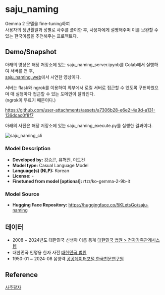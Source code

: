 # saju_naming
Gemma 2 모델을 fine-tuning하여  
사용자의 생년월일과 성별로 사주를 풀이한 후, 사용자에게 설명해주며 이를 보완할 수 있는 한국이름을 추천해주는 프로젝트다.

## Demo/Snapshot
아래의 영상은 해당 저장소에 있는 saju_naming_server.ipynb를 Colab에서 실행하여 서버를 연 후,  
[saju_naming_web](https://5kletsgo.github.io/saju_naming_web/)에서 시연한 영상이다.  

서버는 flask와 ngrok를 이용하여 외부에서 로컬 서버로 접근할 수 있도록 구현하였으며 매 실행마다 접근할 수 있는 도메인이 달라진다.  
(ngrok이 무료기 때문이다.)

https://github.com/user-attachments/assets/a7306b28-e6e2-4a9d-a131-136dcac0f8f7



아래의 사진은 해당 저장소에 있는 saju_naming_execute.py를 실행한 결과이다.

![saju_naming_cli](https://github.com/user-attachments/assets/6d75b356-b925-4780-b750-b7e2a1144051)


### Model Description
- **Developed by:** 강승곤, 유혁진, 이도건
- **Model type:** Casual Language Model
- **Language(s) (NLP):** Korean
- **License:** -
- **Finetuned from model [optional]:** rtzr/ko-gemma-2-9b-it

### Model Source
- **Hugging Face Repository:** https://huggingface.co/5KLetsGo/saju-naming

## 데이터
- 2008 ~ 2024년도 대한민국 신생아 이름 통계 [대한민국 법원 > 전자가족관계시스템](https://efamily.scourt.go.kr)
- 대한민국 인명용 한자 사전 [대한민국 법원](http://help.scourt.go.kr)
- 1950-01 ~ 2024-08 음양력 [공공데이터포털 한국천문연구원](https://www.data.go.kr/data/15012679/openapi.do)

## Reference
[사주팔자](https://ko.wikipedia.org/wiki/%EC%82%AC%EC%A3%BC%ED%8C%94%EC%9E%90)
